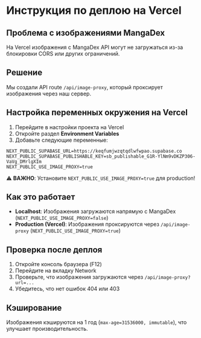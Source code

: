 # Инструкция по деплою на Vercel

## Проблема с изображениями MangaDex

На Vercel изображения с MangaDex API могут не загружаться из-за блокировки CORS или других ограничений.

## Решение

Мы создали API route `/api/image-proxy`, который проксирует изображения через наш сервер.

## Настройка переменных окружения на Vercel

1. Перейдите в настройки проекта на Vercel
2. Откройте раздел **Environment Variables**
3. Добавьте следующие переменные:

```
NEXT_PUBLIC_SUPABASE_URL=https://keqfumjwzqtqdlwfwpao.supabase.co
NEXT_PUBLIC_SUPABASE_PUBLISHABLE_KEY=sb_publishable_G1R-YlNm9vDKZP306-VaVg_DMrlgXIm
NEXT_PUBLIC_USE_IMAGE_PROXY=true
```

⚠️ **ВАЖНО**: Установите `NEXT_PUBLIC_USE_IMAGE_PROXY=true` для production!

## Как это работает

- **Localhost**: Изображения загружаются напрямую с MangaDex (`NEXT_PUBLIC_USE_IMAGE_PROXY=false`)
- **Production (Vercel)**: Изображения проксируются через `/api/image-proxy` (`NEXT_PUBLIC_USE_IMAGE_PROXY=true`)

## Проверка после деплоя

1. Откройте консоль браузера (F12)
2. Перейдите на вкладку Network
3. Проверьте, что изображения загружаются через `/api/image-proxy?url=...`
4. Убедитесь, что нет ошибок 404 или 403

## Кэширование

Изображения кэшируются на 1 год (`max-age=31536000, immutable`), что улучшает производительность.